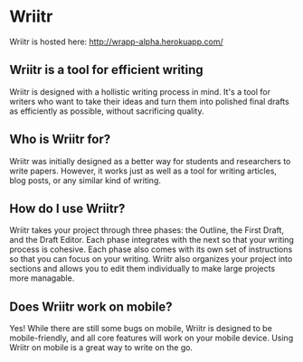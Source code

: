 # Wriitr

Wriitr is hosted here: http://wrapp-alpha.herokuapp.com/

## Wriitr is a tool for efficient writing

Wriitr is designed with a hollistic writing process in mind. It's a tool for writers who want to take their ideas and turn them into polished final drafts as efficiently as possible, without sacrificing quality.

## Who is Wriitr for?

Wriitr was initially designed as a better way for students and researchers to write papers. However, it works just as well as a tool for writing articles, blog posts, or any similar kind of writing.

## How do I use Wriitr?

Wriitr takes your project through three phases: the Outline, the First Draft, and the Draft Editor. Each phase integrates with the next so that your writing process is cohesive. Each phase also comes with its own set of instructions so that you can focus on your writing. Wriitr also organizes your project into sections and allows you to edit them individually to make large projects more managable.

## Does Wriitr work on mobile?

Yes! While there are still some bugs on mobile, Wriitr is designed to be mobile-friendly, and all core features will work on your mobile device. Using Wriitr on mobile is a great way to write on the go. 
